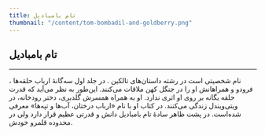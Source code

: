 ```yaml
---
title: تام بامبادیل
thumbnail: "/content/tom-bombadil-and-goldberry.png"
---
```


## تام بامبادیل

<hr/>
نام شخصیتی است در رشته داستان‌های تالکین . در جلد اول سه‌گانهٔ ارباب
حلقه‌ها ، فرودو و همراهانش او را در جنگل کهن ملاقات می‌کنند. این‌طور به
نظر می‌آید که قدرت حلقه یگانه بر روی او اثری ندارد. او به همراه همسرش
گلدبری، دختر رودخانه، در ویتی‌ویندل زندگی می‌کنند. در کتاب او با نام
«ارباب درختان، آب‌ها و تپه‌ها» معرفی شده‌است. در پشت ظاهر سادهٔ تام
بامبادیل دانش و قدرتی عظیم قرار دارد ولی در محدوده قلمرو خودش.

<br />
<br />
